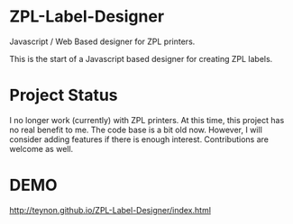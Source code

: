 # ZPL-Label-Designer

Javascript / Web Based designer for ZPL printers.

This is the start of a Javascript based designer for creating ZPL labels.

# Project Status

I no longer work (currently) with ZPL printers. At this time, this project has no real benefit to
me. The code base is a bit old now. However, I will consider adding features if there is enough
interest. Contributions are welcome as well.

# DEMO

http://teynon.github.io/ZPL-Label-Designer/index.html
